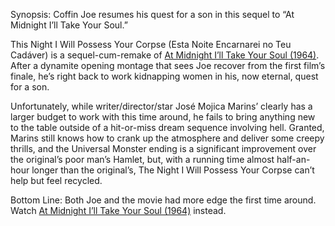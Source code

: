 Synopsis: Coffin Joe resumes his quest for a son in this sequel to “At Midnight I’ll Take Your Soul.”

This Night I Will Possess Your Corpse (Esta Noite Encarnarei no Teu Cadáver) is a sequel-cum-remake of <a href="/browse/reviews/at-midnight-ill-take-your-soul-1964/">At Midnight I’ll Take Your Soul (1964)</a>. After a dynamite opening montage that sees Joe recover from the first film’s finale, he’s right back to work kidnapping women in his, now eternal, quest for a son. 

Unfortunately, while writer/director/star José Mojica Marins’ clearly has a larger budget to work with this time around, he fails to bring anything new to the table outside of a hit-or-miss dream sequence involving hell.  Granted, Marins still knows how to crank up the atmosphere and deliver some creepy thrills, and the Universal Monster ending is a significant improvement over the original’s poor man’s Hamlet, but, with a running time almost half-an-hour longer than the original’s, The Night I Will Possess Your Corpse can’t help but feel recycled.

Bottom Line: Both Joe and the movie had more edge the first time around.  Watch <a href="/browse/reviews/at-midnight-ill-take-your-soul-1964/">At Midnight I’ll Take Your Soul (1964)</a> instead. 
